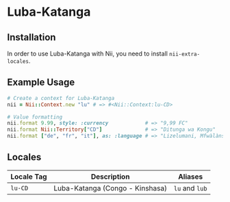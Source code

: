 <!-- This file has been generated. Source: languages/_template.md.erb -->

# Luba-Katanga

## Installation

In order to use Luba-Katanga with Nii, you need to install `nii-extra-locales`.

## Example Usage

``` ruby
# Create a context for Luba-Katanga
nii = Nii::Context.new "lu" # => #<Nii::Context:lu-CD>

# Value formatting
nii.format 9.99, style: :currency            # => "9,99 FC"
nii.format Nii::Territory["CD"]              # => "Ditunga wa Kongu"
nii.format ["de", "fr", "it"], as: :language # => "Lizelumani, Mfwàlànsa, Litali"
```


## Locales

<table>
  <thead>
    <tr>
      <th>Locale Tag</th>
      <th>Description</th>
      <th>Aliases</th>
    </tr>
  </thead>
  <tbody>
    <tr>
      <td><code>lu-CD</code></td>
      <td>Luba-Katanga (Congo - Kinshasa)</td>
      <td><code>lu</code> and <code>lub</code></td>
    </tr>
  </tbody>
</table>

